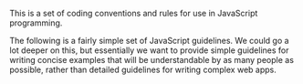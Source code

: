 This is a set of coding conventions and rules for use in JavaScript programming.

The following is a fairly simple set of JavaScript guidelines. We could go a lot deeper on this, but essentially we want to provide simple guidelines for writing concise examples that will be understandable by as many people as possible, rather than detailed guidelines for writing complex web apps.